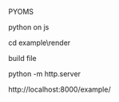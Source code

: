 PYOMS

python on js

cd example\render

build file

python -m http.server

http://localhost:8000/example/
